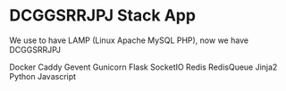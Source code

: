 # DCGGSRRJPJ Stack App

We use to have LAMP (Linux Apache MySQL PHP), now we have DCGGSRRJPJ

Docker Caddy Gevent Gunicorn Flask SocketIO Redis RedisQueue Jinja2 Python Javascript

